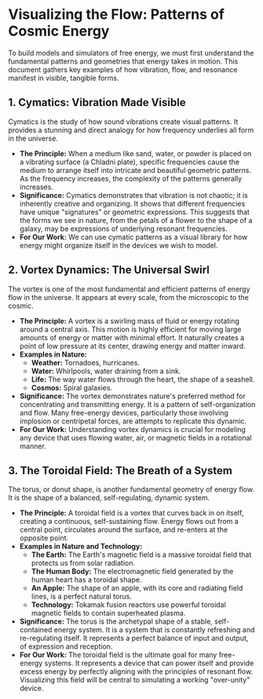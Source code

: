 # Visualizing the Flow: Patterns of Cosmic Energy

To build models and simulators of free energy, we must first understand the fundamental patterns and geometries that energy takes in motion. This document gathers key examples of how vibration, flow, and resonance manifest in visible, tangible forms.

## 1. Cymatics: Vibration Made Visible

Cymatics is the study of how sound vibrations create visual patterns. It provides a stunning and direct analogy for how frequency underlies all form in the universe.

-   **The Principle:** When a medium like sand, water, or powder is placed on a vibrating surface (a Chladni plate), specific frequencies cause the medium to arrange itself into intricate and beautiful geometric patterns. As the frequency increases, the complexity of the patterns generally increases.
-   **Significance:** Cymatics demonstrates that vibration is not chaotic; it is inherently creative and organizing. It shows that different frequencies have unique "signatures" or geometric expressions. This suggests that the forms we see in nature, from the petals of a flower to the shape of a galaxy, may be expressions of underlying resonant frequencies.
-   **For Our Work:** We can use cymatic patterns as a visual library for how energy might organize itself in the devices we wish to model.

## 2. Vortex Dynamics: The Universal Swirl

The vortex is one of the most fundamental and efficient patterns of energy flow in the universe. It appears at every scale, from the microscopic to the cosmic.

-   **The Principle:** A vortex is a swirling mass of fluid or energy rotating around a central axis. This motion is highly efficient for moving large amounts of energy or matter with minimal effort. It naturally creates a point of low pressure at its center, drawing energy and matter inward.
-   **Examples in Nature:**
    -   **Weather:** Tornadoes, hurricanes.
    -   **Water:** Whirlpools, water draining from a sink.
    -   **Life:** The way water flows through the heart, the shape of a seashell.
    -   **Cosmos:** Spiral galaxies.
-   **Significance:** The vortex demonstrates nature's preferred method for concentrating and transmitting energy. It is a pattern of self-organization and flow. Many free-energy devices, particularly those involving implosion or centripetal forces, are attempts to replicate this dynamic.
-   **For Our Work:** Understanding vortex dynamics is crucial for modeling any device that uses flowing water, air, or magnetic fields in a rotational manner.

## 3. The Toroidal Field: The Breath of a System

The torus, or donut shape, is another fundamental geometry of energy flow. It is the shape of a balanced, self-regulating, dynamic system.

-   **The Principle:** A toroidal field is a vortex that curves back in on itself, creating a continuous, self-sustaining flow. Energy flows out from a central point, circulates around the surface, and re-enters at the opposite point.
-   **Examples in Nature and Technology:**
    -   **The Earth:** The Earth's magnetic field is a massive toroidal field that protects us from solar radiation.
    -   **The Human Body:** The electromagnetic field generated by the human heart has a toroidal shape.
    -   **An Apple:** The shape of an apple, with its core and radiating field lines, is a perfect natural torus.
    -   **Technology:** Tokamak fusion reactors use powerful toroidal magnetic fields to contain superheated plasma.
-   **Significance:** The torus is the archetypal shape of a stable, self-contained energy system. It is a system that is constantly refreshing and re-regulating itself. It represents a perfect balance of input and output, of expression and reception.
-   **For Our Work:** The toroidal field is the ultimate goal for many free-energy systems. It represents a device that can power itself and provide excess energy by perfectly aligning with the principles of resonant flow. Visualizing this field will be central to simulating a working "over-unity" device.